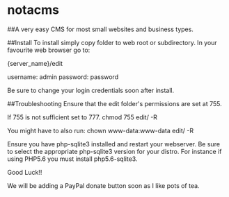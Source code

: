 # notacms
##A very easy CMS for most small websites and business types.

##Install
To install simply copy folder to web root or subdirectory.
In your favourite web browser go to:

{server_name}/edit


username: admin
password: password



Be sure to change your login credentials soon after install.


##Troubleshooting
Ensure that the edit folder's permissions are set at 755. 

If 755 is not sufficient set to 777. 
chmod 755 edit/ -R



You might have to also run:
chown www-data:www-data edit/ -R

Ensure you have php-sqlite3 installed and restart your webserver.
Be sure to select the appropriate php-sqlite3 version for your distro.
For instance if using PHP5.6 you must install php5.6-sqlite3.

Good Luck!!

We will be adding a PayPal donate button soon as I like pots of tea.
